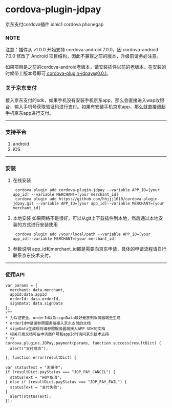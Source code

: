 # cordova-plugin-jdpay
京东支付cordova插件 ionic1 cordova phonegap

### NOTE
注意：插件从 v1.0.0 开始支持 cordova-android 7.0.0，因 cordova-android 7.0.0 修改了 Android 项目结构，因此不兼容之前的版本，升级前请务必注意。

如果项目是之前的cordova-android老版本，请安装插件以前的老版本，在安装的时候带上版本号即可,cordova-plugin-jdpay@0.0.1。

### 关于京东支付
接入京东支付的sdk，如果手机没有安装手机京东app，那么会直接进入wap收银台，输入手机号获取验证码进行支付。如果有安装手机京东app，那么就直接调起手机京东app进行支付。
***
### 支持平台
1. android
2. iOS
***
### 安装
1. 在线安装

        cordova plugin add cordova-plugin-jdpay --variable APP_ID=[your app_id] --variable MERCHANT=[your merchant_id]
        cordova plugin add https://github.com/hhjjj1010/cordova-plugin-jdpay.git --variable APP_ID=[your app_id]--variable MERCHANT=[your merchant_id]
2. 本地安装
如果网络不是很好，可以从git上下载插件到本地，然后通过本地安装的方式进行安装使用

        cordova plugin add /your/local/path --variable APP_ID=[your app_id]--variable MERCHANT=[your merchant_id]

3. 参数说明
app_id和merchant_id都是需要向京东申请，具体的申请流程请自行联系京东技术支付。
***
### 使用API

    var params = {
      merchant: data.merchant,
      appId:data.appId
      orderId: data.orderId,
      signData: data.signData
    };
    /**
    * 为保证安全，orderId以及signData最好是放到服务器端去生成
    * orderId申请请参照服务端接入京东支付的文档
    * signData生成规则请参照服务器端接入APP SDK的文档
    * 相关开发文档可在申请商户号和appId时询问京东技术支持
    * */
    cordova.plugins.JDPay.payment(params, function success(resultDict) {
      alert("支付成功");

    }, function error(resultDict) {

    var statusText = "无操作";
    if (resultDict.payStatus === "JDP_PAY_CANCEL") {
      statusText = "用户取消";
    } else if (resultDict.payStatus === "JDP_PAY_FAIL") {
      statusText = "支付失败";
    }
      alert(statusText);
    });
